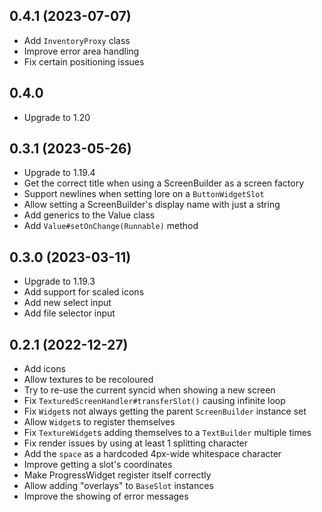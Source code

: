 ## 0.4.1 (2023-07-07)

* Add `InventoryProxy` class
* Improve error area handling
* Fix certain positioning issues

## 0.4.0

* Upgrade to 1.20

## 0.3.1 (2023-05-26)

* Upgrade to 1.19.4
* Get the correct title when using a ScreenBuilder as a screen factory
* Support newlines when setting lore on a `ButtonWidgetSlot`
* Allow setting a ScreenBuilder's display name with just a string
* Add generics to the Value class
* Add `Value#setOnChange(Runnable)` method

## 0.3.0 (2023-03-11)

* Upgrade to 1.19.3
* Add support for scaled icons
* Add new select input
* Add file selector input

## 0.2.1 (2022-12-27)

* Add icons
* Allow textures to be recoloured
* Try to re-use the current syncid when showing a new screen
* Fix `TexturedScreenHandler#transferSlot()` causing infinite loop
* Fix `Widget`s not always getting the parent `ScreenBuilder` instance set
* Allow `Widget`s to register themselves
* Fix `TextureWidget`s adding themselves to a `TextBuilder` multiple times
* Fix render issues by using at least 1 splitting character
* Add the `space` as a hardcoded 4px-wide whitespace character
* Improve getting a slot's coordinates
* Make ProgressWidget register itself correctly
* Allow adding "overlays" to `BaseSlot` instances
* Improve the showing of error messages